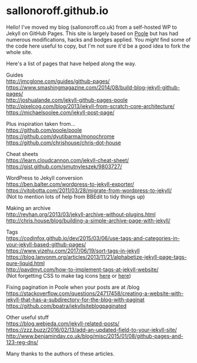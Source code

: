 # sallonoroff.github.io

Hello! I've moved my blog (sallonoroff.co.uk) from a self-hosted WP to Jekyll on GitHub Pages. This site is largely based on [Poole](https://github.com/poole/poole) but has had numerous modifications, hacks and bodges applied. You _might_ find some of the code here useful to copy, but I'm not sure it'd be a good idea to fork the whole site.  
  
Here's a list of pages that have helped along the way.  
  
Guides  
http://jmcglone.com/guides/github-pages/  
https://www.smashingmagazine.com/2014/08/build-blog-jekyll-github-pages/  
http://joshualande.com/jekyll-github-pages-poole  
http://pixelcog.com/blog/2013/jekyll-from-scratch-core-architecture/  
https://michaelsoolee.com/jekyll-post-page/  
  
Plus inspiration taken from...  
https://github.com/poole/poole  
https://github.com/dyutibarma/monochrome  
https://github.com/chrishouse/chris-dot-house  
  
Cheat sheets  
https://learn.cloudcannon.com/jekyll-cheat-sheet/  
https://gist.github.com/smutnyleszek/9803727/  
  
WordPress to Jekyll conversion  
https://ben.balter.com/wordpress-to-jekyll-exporter/  
https://vitobotta.com/2011/03/28/migrate-from-wordpress-to-jekyll/  
(Not to mention lots of help from BBEdit to tidy things up)  

Making an archive    
http://reyhan.org/2013/03/jekyll-archive-without-plugins.html  
http://chris.house/blog/building-a-simple-archive-page-with-jekyll/  
  
Tags  
https://codinfox.github.io/dev/2015/03/06/use-tags-and-categories-in-your-jekyll-based-github-pages/  
https://www.yizehu.com/2017/06/19/sort-tags-in-jekyll  
https://blog.lanyonm.org/articles/2013/11/21/alphabetize-jekyll-page-tags-pure-liquid.html  
http://pavdmyt.com/how-to-implement-tags-at-jekyll-website/  
(Not forgetting CSS to make tag icons [here](https://codepen.io/wbeeftink/pen/dIaDH) or [here](https://mohitvash.wordpress.com/2016/06/20/css-trick-create-tag-icon-with-dynamic-text-width-using-pure-css/))  
  
Fixing pagination in Poole when your posts are at /blog  
https://stackoverflow.com/questions/24717458/creating-a-website-with-jekyll-that-has-a-subdirectory-for-the-blog-with-paginat  
https://github.com/bpatra/jekyllsiteblogpaginated  
  
Other useful stuff  
https://blog.webjeda.com/jekyll-related-posts/  
https://zzz.buzz/2016/02/13/add-an-updated-field-to-your-jekyll-site/  
http://www.benjaminday.co.uk/blog/misc/2015/01/08/github-pages-and-123-reg-dns/  
  
Many thanks to the authors of these articles.  
  
